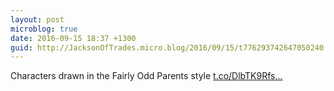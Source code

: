 ```yaml
---
layout: post
microblog: true
date: 2016-09-15 18:37 +1300
guid: http://JacksonOfTrades.micro.blog/2016/09/15/t776293742647050240.html
---
```

Characters drawn in the Fairly Odd Parents style [t.co/DlbTK9Rfs...](https://t.co/DlbTK9Rfsb)
